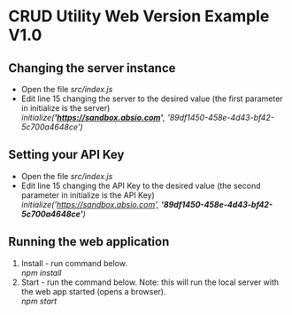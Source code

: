 # CRUD Utility Web Version Example V1.0
 
## Changing the server instance
* Open the file _src/index.js_
* Edit line 15 changing the server to the desired value (the first parameter in initialize is the server)<br>
_initialize(**'https://sandbox.absio.com'**, '89df1450-458e-4d43-bf42-5c700a4648ce')_
 
## Setting your API Key
* Open the file _src/index.js_
* Edit line 15 changing the API Key to the desired value (the second parameter in initialize is the API Key)
_initialize('https://sandbox.absio.com', **'89df1450-458e-4d43-bf42-5c700a4648ce'**)_
 

## Running the web application
1. Install - run command below.<br>
_npm install_
1. Start - run the command below.  Note: this will run the local server with the web app started (opens a browser).<br>
_npm start_